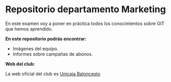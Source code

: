 # **Repositorio departamento Marketing**
En este examen voy a poner en práctica todos los conocimientos sobre GIT que hemos aprendido.

**En este repositorio podrás encontrar:**

- Imágenes del equipo.
- Informes sobre campañas de abonos.

**Web del club:**

La web oficial del club es [Unicaja Baloncesto ](https://www.unicajabaloncesto.com/Images/Web/logo.png)
